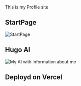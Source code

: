 This is my Profile site

## StartPage
![StartPage](SiteImg.png)


## Hugo AI
![My AI with information about me ](SiteImg.png)



## Deployd on Vercel
